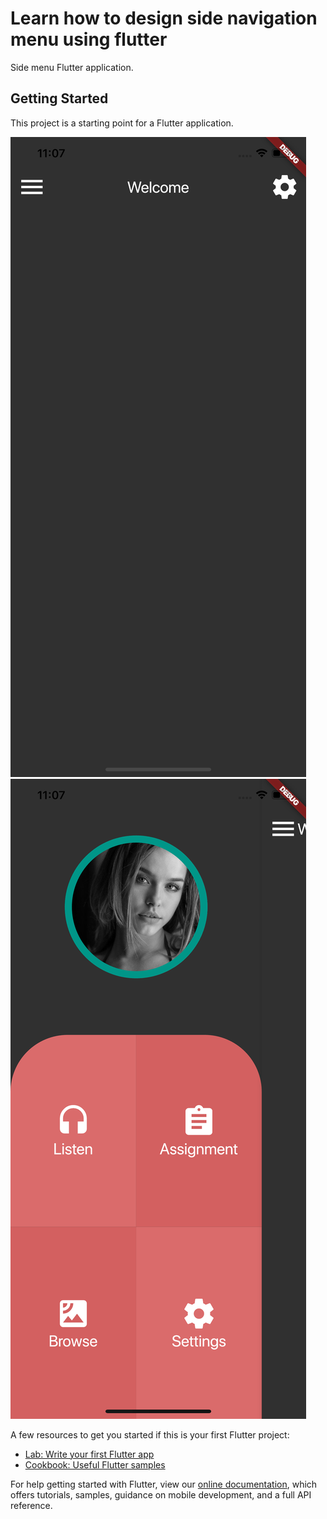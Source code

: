 # Learn how to design side navigation menu using flutter

Side menu Flutter application.

## Getting Started

This project is a starting point for a Flutter application.

![GitHub Logo](/images/demo_1.png)
![GitHub Logo](/images/demo_2.png)

A few resources to get you started if this is your first Flutter project:

- [Lab: Write your first Flutter app](https://flutter.dev/docs/get-started/codelab)
- [Cookbook: Useful Flutter samples](https://flutter.dev/docs/cookbook)

For help getting started with Flutter, view our
[online documentation](https://flutter.dev/docs), which offers tutorials,
samples, guidance on mobile development, and a full API reference.
